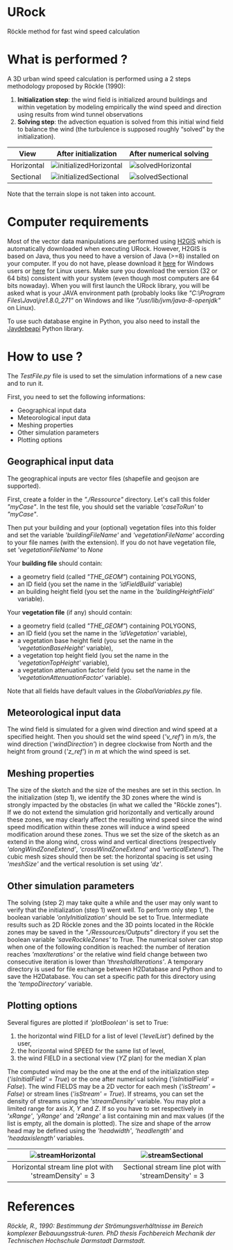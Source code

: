 # URock
Röckle method for fast wind speed calculation

# What is performed ?
A 3D urban wind speed calculation is performed using a 2 steps methodology proposed by Röckle (1990):
1. **Initialization step**: the wind field is initialized around buildings and within vegetation by modeling empirically the wind speed and direction using results from wind tunnel observations
2. **Solving step**: the advection equation is solved from this initial wind field to balance the wind (the turbulence is supposed roughly “solved” by the initialization).

| View | After initialization | After numerical solving |
| -- | -- | -- |
| Horizontal | ![initializedHorizontal](https://user-images.githubusercontent.com/13120405/117828537-2fa09100-b272-11eb-8ff7-08cfd95f0baf.png) | ![solvedHorizontal](https://user-images.githubusercontent.com/13120405/117828703-5bbc1200-b272-11eb-8c76-8acc23dc06d5.png) |
| Sectional | ![initializedSectional](https://user-images.githubusercontent.com/13120405/117829471-12b88d80-b273-11eb-9fa8-38f1d8a31d9d.png) | ![solvedSectional](https://user-images.githubusercontent.com/13120405/117829042-ab024280-b272-11eb-897c-8b725ecbb883.png) |

Note that the terrain slope is not taken into account.

# Computer requirements
Most of the vector data manipulations are performed using [H2GIS](http://www.h2gis.org/) which is automatically downloaded when executing URock. However, H2GIS is based on Java, thus you need to have a version of Java (>=8) installed on your computer. If you do not have, please download it [here](https://java.com/en/download/windows_manual.jsp) for Windows users or [here](https://java.com/en/download/) for Linux users. Make sure you download the version (32 or 64 bits) consistent with your system (even though most computers are 64 bits nowaday). When you will first launch the URock library, you will be asked what is your JAVA environment path (probably looks like _"C:\Program Files\Java\jre1.8.0_271"_ on Windows and like _"/usr/lib/jvm/java-8-openjdk"_ on Linux).

To use such database engine in Python, you also need to install the [Jaydebeapi](https://pypi.org/project/JayDeBeApi/) Python library.

# How to use ?
The _TestFile.py_ file is used to set the simulation informations of a new case and to run it.

First, you need to set the following informations:
- Geographical input data
- Meteorological input data
- Meshing properties
- Other simulation parameters
- Plotting options

## Geographical input data
The geographical inputs are vector files (shapefile and geojson are supported).

First, create a folder in the _"./Ressource"_ directory. Let's call this folder _"myCase"_. In the test file, you should set the variable _'caseToRun'_ to _"myCase"_.

Then put your building and your (optional) vegetation files into this folder and set the variable _'buildingFileName'_ and _'vegetationFileName'_ according to your file names (with the extension). If you do not have vegetation file, set _'vegetationFileName'_ to _None_

Your **building file** should contain:
- a geometry field (called _"THE_GEOM"_) containing POLYGONS,
- an ID field (you set the name in the _'idFieldBuild'_ variable)
- an building height field (you set the name in the _'buildingHeightField'_ variable).

Your **vegetation file** (if any) should contain:
- a geometry field (called _"THE_GEOM"_) containing POLYGONS,
- an ID field (you set the name in the _'idVegetation'_ variable),
- a vegetation base height field (you set the name in the _'vegetationBaseHeight'_ variable),
- a vegetation top height field (you set the name in the _'vegetationTopHeight'_ variable),
- a vegetation attenuation factor field (you set the name in the _'vegetationAttenuationFactor'_ variable).

Note that all fields have default values in the _GlobalVariables.py_ file.

## Meteorological input data
The wind field is simulated for a given wind direction and wind speed at a specified height. Then you should set the wind speed (_'v_ref'_) in _m/s_, the wind direction (_'windDirection'_) in degree clockwise from North and the height from ground (_'z_ref'_) in _m_ at which the wind speed is set.

## Meshing properties
The size of the sketch and the size of the meshes are set in this section.
In the initialization (step 1), we identify the 3D zones where the wind is strongly impacted by the obstacles (in what we called the "Röckle zones"). If we do not extend the simulation grid horizontally and vertically around these zones, we may clearly affect the resulting wind speed since the wind speed modification within these zones will induce a wind speed modification around these zones. Thus we set the size of the sketch as an extend in the along wind, cross wind and vertical directions (respectively _'alongWindZoneExtend'_, _'crossWindZoneExtend'_ and _'verticalExtend'_).
The cubic mesh sizes should then be set: the horizontal spacing is set using _'meshSize'_ and the vertical resolution is set using _'dz'_.

## Other simulation parameters
The solving (step 2) may take quite a while and the user may only want to verify that the initialization (step 1) went well. To perform only step 1, the boolean variable _'onlyInitialization'_ should be set to True.
Intermediate results such as 2D Röckle zones and the 3D points located in the Röckle zones may be saved in the _"./Ressources/Outputs"_ directory if you set the boolean variable _'saveRockleZones'_ to True.
The numerical solver can stop when one of the following condition is reached: the number of iteration reaches _'maxIterations'_ or the relative wind field change between two consecutive iteration is lower than _'thresholdIterations'_.
A temporary directory is used for file exchange between H2Database and Python and to save the H2Database. You can set a specific path for this directory using the _'tempoDirectory'_ variable.

## Plotting options
Several figures are plotted if _'plotBoolean'_ is set to True:
1. the horizontal wind FIELD for a list of level (_'levelList'_) defined by the user,
2. the horizontal wind SPEED for the same list of level,
3. the wind FIELD in a sectional view (_YZ_ plan) for the median X plan

The computed wind may be the one at the end of the initialization step (_'isInitialField' = True_) or the one after numerical solving (_'isInitialField' = False_).
The wind FIELDS may be a 2D vector for each mesh (_'isStream' = False_) or stream lines (_'isStream' = True_). If streams, you can set the density of streams using the _'streamDensity'_ variable.
You may plot a limited range for axis _X_, _Y_ and _Z_. If so you have to set respectively in _'xRange'_, _'yRange'_ and _'zRange'_ a list containing min and max values  (if the list is empty, all the domain is plotted).
The size and shape of the arrow head may be defined using the _'headwidth'_, _'headlength'_ and _'headaxislength'_ variables.

| ![streamHorizontal](https://user-images.githubusercontent.com/13120405/117823598-eea67d80-b26d-11eb-9f86-61f37b7f0b9f.png) | ![streamSectional](https://user-images.githubusercontent.com/13120405/117829852-6aef8f80-b273-11eb-84c3-cb4539970aa9.png) |
|:--:|:--:|
| Horizontal stream line plot with 'streamDensity' = 3 | Sectional stream line plot with 'streamDensity' = 3 |



# References
_Röckle, R., 1990: Bestimmung der Strömungsverhältnisse im Bereich komplexer Bebauungsstruk-turen. PhD thesis Fachbereich Mechanik der Technischen Hochschule Darmstadt Darmstadt._
